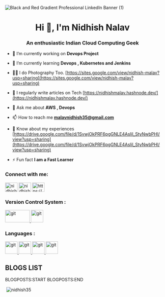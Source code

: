 ![Black and Red Gradient Professional LinkedIn Banner (1)](https://github.com/nidhish35/nidhish35/assets/109467694/50a00be8-1cc3-4f36-a08f-6f1972c71b36)

<h1 align="center">Hi 👋, I'm Nidhish Nalav</h1>
<h3 align="center">An enthusiastic Indian Cloud Computing Geek</h3>

- 🔭 I’m currently working on **Devops Project**

- 🌱 I’m currently learning **Devops , Kubernetes and Jenkins**

- 👨‍💻 I do Photography Too. [https://sites.google.com/view/nidhish-malav?usp=sharing](https://sites.google.com/view/nidhish-malav?usp=sharing)

- 📝 I regularly write articles on Tech [https://nidhishmalav.hashnode.dev/](https://nidhishmalav.hashnode.dev/)

- 💬 Ask me about **AWS , Devops**

- 📫 How to reach me **malavnidhish35@gmail.com**

- 📄 Know about my experiences [https://drive.google.com/file/d/1SvwjOkPRF6pgGNLE4Aslil_StyNwbPHl/view?usp=sharing](https://drive.google.com/file/d/1SvwjOkPRF6pgGNLE4Aslil_StyNwbPHl/view?usp=sharing)

- ⚡ Fun fact **I am a Fast Learner**

<h3 align="left">Connect with me:</h3>
<p align="left">
<a href="https://linkedin.com/in/nidhishmalav" target="blank"><img align="center" src="https://raw.githubusercontent.com/rahuldkjain/github-profile-readme-generator/master/src/images/icons/Social/linked-in-alt.svg" alt="nidhishmalav" height="30" width="40" /></a>
<a href="https://instagram.com/nidhish_malav__" target="blank"><img align="center" src="https://raw.githubusercontent.com/rahuldkjain/github-profile-readme-generator/master/src/images/icons/Social/instagram.svg" alt="nidhish_malav__" height="30" width="40" /></a>
<a href="https://hashnode.com/https://nidhishmalav.hashnode.dev/" target="blank"><img align="center" src="https://raw.githubusercontent.com/rahuldkjain/github-profile-readme-generator/master/src/images/icons/Social/hashnode.svg" alt="https://nidhishmalav.hashnode.dev/" height="30" width="40" /></a>
</p>
<h3 align="left">Version Control System :</h3>
<a href="https://git-scm.com/" target="_blank" rel="noreferrer"> <img src="https://user-images.githubusercontent.com/74038190/212281775-b468df30-4edc-4bf8-a4ee-f52e1aaddc86.gif" alt="git" width="80" height="40"/> </a>
<a href="https://git-scm.com/" target="_blank" rel="noreferrer"> <img src="https://user-images.githubusercontent.com/74038190/212257468-1e9a91f1-b626-4baa-b15d-5c385dfa7ed2.gif" alt="git" width="40" height="40"/> </a>
<h3 align="left">Languages :</h3>
<a href="https://git-scm.com/" target="_blank" rel="noreferrer"> <img src="https://github.com/nidhish35/nidhish35/assets/109467694/75a76564-6af8-4136-900d-bf4a4fae98fa" alt="git" width="40" height="40"/> </a>
<a href="https://git-scm.com/" target="_blank" rel="noreferrer"> <img src="https://user-images.githubusercontent.com/74038190/238200426-29fd6286-4e7b-4d6c-818f-c4765d5e39a9.gif" alt="git" width="40" height="40"/> </a>
<a href="https://git-scm.com/" target="_blank" rel="noreferrer"> <img src="https://user-images.githubusercontent.com/74038190/238200428-67f477ed-6624-42da-99f0-1a7b1a16eecb.gif" alt="git" width="40" height="40"/> </a>
<a href="https://git-scm.com/" target="_blank" rel="noreferrer"> <img src="https://user-images.githubusercontent.com/74038190/212281763-e6ecd7ef-c4aa-45b6-a97c-f33f6bb592bd.gif" alt="git" width="40" height="40"/> </a>

## BLOGS LIST
BLOGPOSTS:START 
 BLOGPOSTS:END 


<p>&nbsp;<img align="center" src="https://github-readme-stats.vercel.app/api?username=nidhish35&show_icons=true&locale=en" alt="nidhish35" /></p>


